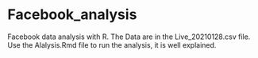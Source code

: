 # Facebook_analysis
Facebook data analysis with R.
The Data are in the Live_20210128.csv file. 
Use the Alalysis.Rmd file to run the analysis, it is well explained. 
